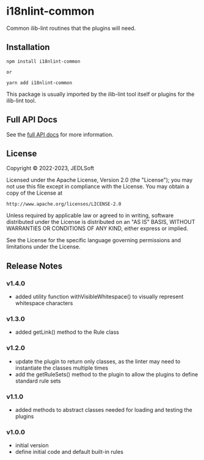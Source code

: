 # i18nlint-common

Common ilib-lint routines that the plugins will need.


## Installation

```
npm install i18nlint-common

or

yarn add i18nlint-common
```

This package is usually imported by the ilib-lint tool itself or plugins for
the ilib-lint tool.

## Full API Docs

See the [full API docs](./docs/i18nlint-common.md) for more information.

## License

Copyright © 2022-2023, JEDLSoft

Licensed under the Apache License, Version 2.0 (the "License");
you may not use this file except in compliance with the License.
You may obtain a copy of the License at

    http://www.apache.org/licenses/LICENSE-2.0

Unless required by applicable law or agreed to in writing, software
distributed under the License is distributed on an "AS IS" BASIS,
WITHOUT WARRANTIES OR CONDITIONS OF ANY KIND, either express or implied.

See the License for the specific language governing permissions and
limitations under the License.

## Release Notes

### v1.4.0

- added utility function withVisibleWhitespace() to visually represent whitespace characters

### v1.3.0

- added getLink() method to the Rule class

### v1.2.0

- update the plugin to return only classes, as the linter may need to instantiate
  the classes multiple times
- add the getRuleSets() method to the plugin to allow the plugins to define
  standard rule sets

### v1.1.0

- added methods to abstract classes needed for loading and testing the plugins

### v1.0.0

- initial version
- define initial code and default built-in rules
